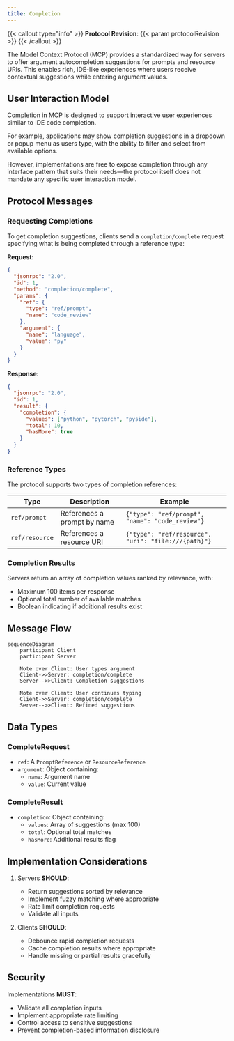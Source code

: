 ```yaml
---
title: Completion
---
```


{{< callout type="info" >}} **Protocol Revision**: {{< param protocolRevision >}}
{{< /callout >}}

The Model Context Protocol (MCP) provides a standardized way for servers to offer
argument autocompletion suggestions for prompts and resource URIs. This enables rich,
IDE-like experiences where users receive contextual suggestions while entering argument
values.

## User Interaction Model

Completion in MCP is designed to support interactive user experiences similar to IDE code
completion.

For example, applications may show completion suggestions in a dropdown or popup menu as
users type, with the ability to filter and select from available options.

However, implementations are free to expose completion through any interface pattern that
suits their needs&mdash;the protocol itself does not mandate any specific user
interaction model.

## Protocol Messages

### Requesting Completions

To get completion suggestions, clients send a `completion/complete` request specifying
what is being completed through a reference type:

**Request:**

```json
{
  "jsonrpc": "2.0",
  "id": 1,
  "method": "completion/complete",
  "params": {
    "ref": {
      "type": "ref/prompt",
      "name": "code_review"
    },
    "argument": {
      "name": "language",
      "value": "py"
    }
  }
}
```

**Response:**

```json
{
  "jsonrpc": "2.0",
  "id": 1,
  "result": {
    "completion": {
      "values": ["python", "pytorch", "pyside"],
      "total": 10,
      "hasMore": true
    }
  }
}
```

### Reference Types

The protocol supports two types of completion references:

| Type           | Description                 | Example                                             |
| -------------- | --------------------------- | --------------------------------------------------- |
| `ref/prompt`   | References a prompt by name | `{"type": "ref/prompt", "name": "code_review"}`     |
| `ref/resource` | References a resource URI   | `{"type": "ref/resource", "uri": "file:///{path}"}` |

### Completion Results

Servers return an array of completion values ranked by relevance, with:

- Maximum 100 items per response
- Optional total number of available matches
- Boolean indicating if additional results exist

## Message Flow

```mermaid
sequenceDiagram
    participant Client
    participant Server

    Note over Client: User types argument
    Client->>Server: completion/complete
    Server-->>Client: Completion suggestions

    Note over Client: User continues typing
    Client->>Server: completion/complete
    Server-->>Client: Refined suggestions
```

## Data Types

### CompleteRequest

- `ref`: A `PromptReference` or `ResourceReference`
- `argument`: Object containing:
  - `name`: Argument name
  - `value`: Current value

### CompleteResult

- `completion`: Object containing:
  - `values`: Array of suggestions (max 100)
  - `total`: Optional total matches
  - `hasMore`: Additional results flag

## Implementation Considerations

1. Servers **SHOULD**:

   - Return suggestions sorted by relevance
   - Implement fuzzy matching where appropriate
   - Rate limit completion requests
   - Validate all inputs

2. Clients **SHOULD**:
   - Debounce rapid completion requests
   - Cache completion results where appropriate
   - Handle missing or partial results gracefully

## Security

Implementations **MUST**:

- Validate all completion inputs
- Implement appropriate rate limiting
- Control access to sensitive suggestions
- Prevent completion-based information disclosure
